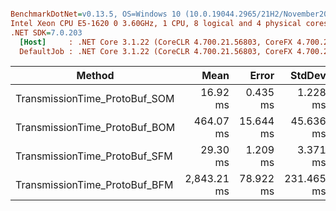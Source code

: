 ``` ini

BenchmarkDotNet=v0.13.5, OS=Windows 10 (10.0.19044.2965/21H2/November2021Update)
Intel Xeon CPU E5-1620 0 3.60GHz, 1 CPU, 8 logical and 4 physical cores
.NET SDK=7.0.203
  [Host]     : .NET Core 3.1.22 (CoreCLR 4.700.21.56803, CoreFX 4.700.21.57101), X64 RyuJIT AVX [AttachedDebugger]
  DefaultJob : .NET Core 3.1.22 (CoreCLR 4.700.21.56803, CoreFX 4.700.21.57101), X64 RyuJIT AVX


```
|                        Method |        Mean |     Error |     StdDev |
|------------------------------ |------------:|----------:|-----------:|
| TransmissionTime_ProtoBuf_SOM |    16.92 ms |  0.435 ms |   1.228 ms |
| TransmissionTime_ProtoBuf_BOM |   464.07 ms | 15.644 ms |  45.636 ms |
| TransmissionTime_ProtoBuf_SFM |    29.30 ms |  1.209 ms |   3.371 ms |
| TransmissionTime_ProtoBuf_BFM | 2,843.21 ms | 78.922 ms | 231.465 ms |
